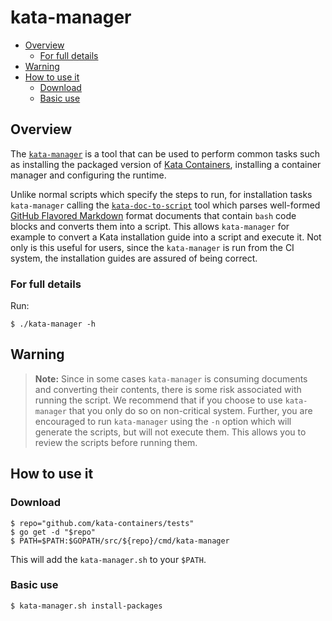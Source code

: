 # kata-manager

* [Overview](#overview)
    * [For full details](#for-full-details)
* [Warning](#warning)
* [How to use it](#how-to-use-it)
    * [Download](#download)
    * [Basic use](#basic-use)

## Overview

The [`kata-manager`](kata-manager.sh) is a tool that can be used to perform
common tasks such as installing the packaged version of [Kata
Containers](https://github.com/kata-containers), installing a container
manager and configuring the runtime.

Unlike normal scripts which specify the steps to run, for installation tasks
`kata-manager` calling the [`kata-doc-to-script`](../../.ci/kata-doc-to-script.sh)
tool which parses well-formed [GitHub Flavored
Markdown](https://github.github.com/gfm) format documents that contain `bash`
code blocks and converts them into a script. This allows `kata-manager` for
example to convert a Kata installation guide into a script and execute it. Not
only is this useful for users, since the `kata-manager` is run from the CI
system, the installation guides are assured of being correct.

### For full details

Run:

```
$ ./kata-manager -h
```

## Warning

> **Note:** Since in some cases `kata-manager` is consuming documents and
> converting their contents, there is some risk associated with running the
> script. We recommend that if you choose to use `kata-manager` that you only
> do so on non-critical system. Further, you are encouraged to run
> `kata-manager` using the `-n` option which will generate the scripts, but
> will not execute them. This allows you to review the scripts before running
> them.

## How to use it

### Download

```
$ repo="github.com/kata-containers/tests"
$ go get -d "$repo"
$ PATH=$PATH:$GOPATH/src/${repo}/cmd/kata-manager
```

This will add the `kata-manager.sh` to your `$PATH`.

### Basic use

```
$ kata-manager.sh install-packages
```
